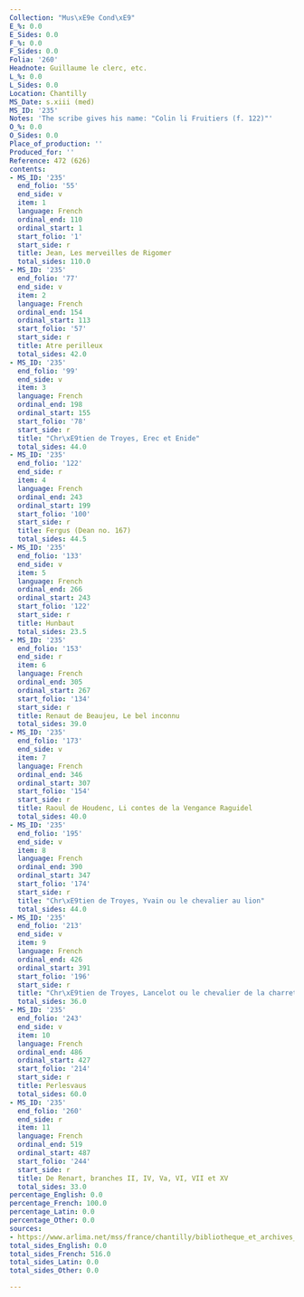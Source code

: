 ```yaml
---
Collection: "Mus\xE9e Cond\xE9"
E_%: 0.0
E_Sides: 0.0
F_%: 0.0
F_Sides: 0.0
Folia: '260'
Headnote: Guillaume le clerc, etc.
L_%: 0.0
L_Sides: 0.0
Location: Chantilly
MS_Date: s.xiii (med)
MS_ID: '235'
Notes: 'The scribe gives his name: "Colin li Fruitiers (f. 122)"'
O_%: 0.0
O_Sides: 0.0
Place_of_production: ''
Produced_for: ''
Reference: 472 (626)
contents:
- MS_ID: '235'
  end_folio: '55'
  end_side: v
  item: 1
  language: French
  ordinal_end: 110
  ordinal_start: 1
  start_folio: '1'
  start_side: r
  title: Jean, Les merveilles de Rigomer
  total_sides: 110.0
- MS_ID: '235'
  end_folio: '77'
  end_side: v
  item: 2
  language: French
  ordinal_end: 154
  ordinal_start: 113
  start_folio: '57'
  start_side: r
  title: Atre perilleux
  total_sides: 42.0
- MS_ID: '235'
  end_folio: '99'
  end_side: v
  item: 3
  language: French
  ordinal_end: 198
  ordinal_start: 155
  start_folio: '78'
  start_side: r
  title: "Chr\xE9tien de Troyes, Erec et Enide"
  total_sides: 44.0
- MS_ID: '235'
  end_folio: '122'
  end_side: r
  item: 4
  language: French
  ordinal_end: 243
  ordinal_start: 199
  start_folio: '100'
  start_side: r
  title: Fergus (Dean no. 167)
  total_sides: 44.5
- MS_ID: '235'
  end_folio: '133'
  end_side: v
  item: 5
  language: French
  ordinal_end: 266
  ordinal_start: 243
  start_folio: '122'
  start_side: r
  title: Hunbaut
  total_sides: 23.5
- MS_ID: '235'
  end_folio: '153'
  end_side: r
  item: 6
  language: French
  ordinal_end: 305
  ordinal_start: 267
  start_folio: '134'
  start_side: r
  title: Renaut de Beaujeu, Le bel inconnu
  total_sides: 39.0
- MS_ID: '235'
  end_folio: '173'
  end_side: v
  item: 7
  language: French
  ordinal_end: 346
  ordinal_start: 307
  start_folio: '154'
  start_side: r
  title: Raoul de Houdenc, Li contes de la Vengance Raguidel
  total_sides: 40.0
- MS_ID: '235'
  end_folio: '195'
  end_side: v
  item: 8
  language: French
  ordinal_end: 390
  ordinal_start: 347
  start_folio: '174'
  start_side: r
  title: "Chr\xE9tien de Troyes, Yvain ou le chevalier au lion"
  total_sides: 44.0
- MS_ID: '235'
  end_folio: '213'
  end_side: v
  item: 9
  language: French
  ordinal_end: 426
  ordinal_start: 391
  start_folio: '196'
  start_side: r
  title: "Chr\xE9tien de Troyes, Lancelot ou le chevalier de la charrette"
  total_sides: 36.0
- MS_ID: '235'
  end_folio: '243'
  end_side: v
  item: 10
  language: French
  ordinal_end: 486
  ordinal_start: 427
  start_folio: '214'
  start_side: r
  title: Perlesvaus
  total_sides: 60.0
- MS_ID: '235'
  end_folio: '260'
  end_side: r
  item: 11
  language: French
  ordinal_end: 519
  ordinal_start: 487
  start_folio: '244'
  start_side: r
  title: De Renart, branches II, IV, Va, VI, VII et XV
  total_sides: 33.0
percentage_English: 0.0
percentage_French: 100.0
percentage_Latin: 0.0
percentage_Other: 0.0
sources:
- https://www.arlima.net/mss/france/chantilly/bibliotheque_et_archives_du_chateau/0472.html
total_sides_English: 0.0
total_sides_French: 516.0
total_sides_Latin: 0.0
total_sides_Other: 0.0

---
```

